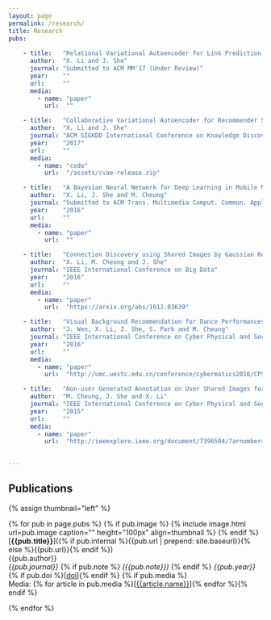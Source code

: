 ```yaml
---
layout: page
permalink: /research/
title: Research
pubs:
    
    - title:   "Relational Variational Autoencoder for Link Prediction with Multimedia Data"
      author:  "X. Li and J. She"
      journal: "Submitted to ACM MM'17 (Under Review)"
      year:    ""
      url:     ""
      media:
        - name: "paper"
          url:  ""

    - title:   "Collaborative Variational Autoencoder for Recommender Systems"
      author:  "X. Li and J. She"
      journal: "ACM SIGKDD International Conference on Knowledge Discovery and Data Mining (KDD'17) (Accepted)"
      year:    "2017"
      url:     ""
      media:
        - name: "code"
          url:  "/assets/cvae-release.zip"

    - title:   "A Bayesian Neural Network for Deep Learning in Mobile Multimedia using Small Data"
      author:  "X. Li, J. She and M. Cheung"
      journal: "Submitted to ACM Trans. Multimedia Comput. Commun. Appl. (Under Review)"
      year:    "2016"
      url:     ""
      media:
        - name: "paper"
          url:  ""

    - title:   "Connection Discovery using Shared Images by Gaussian Relational Topic Model"
      author:  "X. Li, M. Cheung and J. She"
      journal: "IEEE International Conference on Big Data"
      year:    "2016"
      url:     ""
      media:
        - name: "paper"
          url:  "https://arxiv.org/abs/1612.03639"

    - title:   "Visual Background Recommendation for Dance Performances Using Dancer-Shared Images"
      author:  "J. Wen, X. Li, J. She, S. Park and M. Cheung"
      journal: "IEEE International Conference on Cyber Physical and Social Computing"
      year:    "2016"
      url:     ""
      media:
        - name: "paper"
          url:  "http://umc.uestc.edu.cn/conference/cybermatics2016/CPSCom2016/accepted-list.php"

    - title:   "Non-user Generated Annotation on User Shared Images for Connection Discovery"
      author:  "M. Cheung, J. She and X. Li"
      journal: "IEEE International Conference on Cyber Physical and Social Computing"
      year:    "2015"
      url:     ""
      media:
        - name: "paper"
          url:  "http://ieeexplore.ieee.org/document/7396504/?arnumber=7396504&tag=1"

    
---
```


## Publications

{% assign thumbnail="left" %}

{% for pub in page.pubs %}
{% if pub.image %}
{% include image.html url=pub.image caption="" height="100px" align=thumbnail %}
{% endif %}
[**{{pub.title}}**]({% if pub.internal %}{{pub.url | prepend: site.baseurl}}{% else %}{{pub.url}}{% endif %})<br />
{{pub.author}}<br />
*{{pub.journal}}*
{% if pub.note %} *({{pub.note}})*
{% endif %} *{{pub.year}}* {% if pub.doi %}[[doi]({{pub.doi}})]{% endif %}
{% if pub.media %}<br />Media: {% for article in pub.media %}[[{{article.name}}]({{article.url}})]{% endfor %}{% endif %}

{% endfor %}
